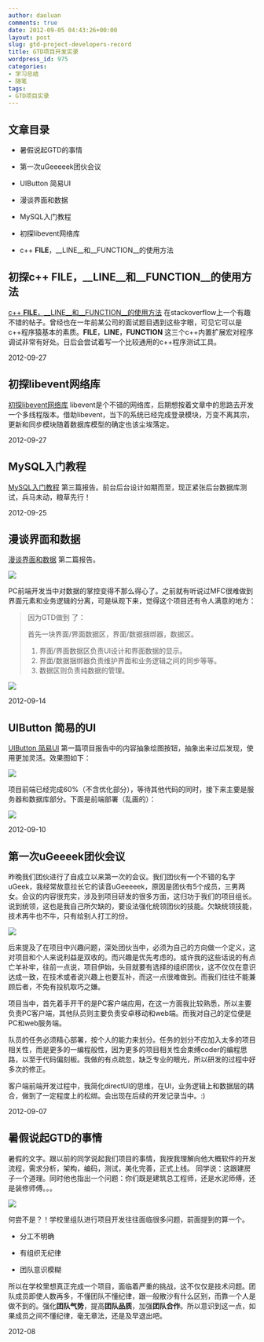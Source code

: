 ```yaml
---
author: daoluan
comments: true
date: 2012-09-05 04:43:26+00:00
layout: post
slug: gtd-project-developers-record
title: GTD项目开发实录
wordpress_id: 975
categories:
- 学习总结
- 随笔
tags:
- GTD项目实录
---
```


## 文章目录






  * 暑假说起GTD的事情


  * 第一次uGeeeeek团伙会议


  * UIButton 简易UI


  * 漫谈界面和数据


  * MySQL入门教程


  * 初探libevent网络库


  * c++ __FILE__，__LINE__和__FUNCTION__的使用方法




<!-- more -->





## 初探c++ __FILE__，__LINE__和__FUNCTION__的使用方法


[c++ __FILE__，__LINE__和__FUNCTION__的使用方法](http://daoluan.net/blog/archives/1095) 在stackoverflow上一个有趣不错的帖子。曾经也在一年前某公司的面试题目遇到这些字眼，可见它可以是c++程序猿基本的素质。__FILE__，__LINE__，__FUNCTION__ 这三个c++内置扩展宏对程序调试非常有好处。日后会尝试着写一个比较通用的c++程序测试工具。

2012-09-27




## 初探libevent网络库


[初探libevent网络库](http://daoluan.net/blog/archives/1089) libevent是个不错的网络库，后期想按着文章中的思路去开发一个多线程版本。借助libevent，当下的系统已经完成登录模块，万变不离其宗，更新和同步模块随着数据库模型的确定也该尘埃落定。

2012-09-27




## MySQL入门教程


[MySQL入门教程](http://daoluan.net/blog/?p=1063) 第三篇报告。前台后台设计如期而至，现正紧张后台数据库测试，兵马未动，粮草先行！

2012-09-25




## 漫谈界面和数据


[漫谈界面和数据](http://daoluan.net/blog/archives/1029) 第二篇报告。

![](http://md.daoluan.net/images/2012/09/UI_data_combine.png)

PC前端开发当中对数据的掌控变得不那么得心了。之前就有听说过MFC很难做到界面元素和业务逻辑的分离，可是纵观下来，觉得这个项目还有令人满意的地方：


<blockquote><p>因为GTD做到 了：</p>
<p>首先一块界面/界面数据区，界面/数据捆绑器，数据区。</p>
<ol>
<li>界面/界面数据区负责UI设计和界面数据的显示。</li>
<li>界面/数据捆绑器负责维护界面和业务逻辑之间的同步等等。</li>
<li>数据区则负责纯数据的管理。</li>
</ol>
</blockquote>




[![](http://md.daoluan.net/images/2012/09/UI_data_detach.png)](http://daoluan.net/blog/archives/975/ui_data_detach)




2012-09-14




## UIButton 简易的UI


[UIButton 简易UI](http://daoluan.net/blog/archives/1006) 第一篇项目报告中的内容抽象绘图按钮，抽象出来过后发现，使用更加灵活。效果图如下：

[![](http://md.daoluan.net/images/2012/09/UIButtonApp.jpg)](http://daoluan.net/blog/archives/1006/uibuttonapp)

项目前端已经完成60%（不含优化部分），等待其他代码的同时，接下来主要是服务器和数据库部分。下面是前端部署（乱画的）：

[![](http://md.daoluan.net/images/2012/09/gtd_client.png)](http://daoluan.net/blog/archives/975/gtd_client)

2012-09-10







## 第一次uGeeeek团伙会议


昨晚我们团伙进行了自成立以来第一次的会议。我们团伙有一个不错的名字uGeek，我经常故意拉长它的读音uGeeeeek，原因是团伙有5个成员，三男两女。会议的内容很充实，涉及到项目研发的很多方面，这归功于我们的项目组长。说到统领，这也是我自己所欠缺的，要设法强化统领团伙的技能。欠缺统领技能，技术再牛也不牛，只有给别人打工的份。


[![](http://md.daoluan.net/images/2012/09/leader.jpg)](http://daoluan.net/blog/archives/975/leader)


后来提及了在项目中兴趣问题，深处团伙当中，必须为自己的方向做一个定义，这对项目和个人来说利益是双收的。而兴趣是优先考虑的。或许我的这些话说的有点亡羊补牢，往前一点说，项目伊始，头目就要有选择的组织团伙，这不仅仅在意识达成一致，在技术或者说兴趣上也要互补，而这一点很难做到。而我们往往不能兼顾后者，不免有投机取巧之嫌。

项目当中，首先着手开干的是PC客户端应用，在这一方面我比较熟悉，所以主要负责PC客户端，其他队员则主要负责安卓移动和web端。而我对自己的定位便是PC和web服务端。

队员的任务必须精心部署，按个人的能力来划分。任务的划分不应加入太多的项目相关性，而是更多的一编程般性，因为更多的项目相关性会束缚coder的编程思路，以至于代码偏刻板。我做的有点疏忽，缺乏专业的眼光，所以研发的过程中好多次的修正。

客户端前端开发过程中，我简化directUI的思维，在UI，业务逻辑上和数据层的耦合，做到了一定程度上的松绑。会出现在后续的开发记录当中。:)

2012-09-07



## 暑假说起GTD的事情





暑假的文字。跟以前的同学说起我们项目的事情，我按我理解向他大概软件的开发流程，需求分析，架构，编码，测试，美化完善，正式上线。 同学说：这跟建房子一个道理。同时他也指出一个问题：你们既是建筑总工程师，还是水泥师傅，还是装修师傅。。。


[![](http://md.daoluan.net/images/2012/09/birds-nest-.jpg)](http://daoluan.net/blog/archives/975/birds-nest)







何尝不是？！学校里组队进行项目开发往往面临很多问题，前面提到的算一个。




  * 分工不明确


  * 有组织无纪律


  * 团队意识模糊


所以在学校里想真正完成一个项目，面临着严重的挑战，这不仅仅是技术问题。团队成员即使人数再多，不懂团队不懂纪律，跟一般散沙有什么区别，而靠一个人是做不到的。强化**团队气势**，提高**团队品质**，加强**团队合作**。所以意识到这一点，如果成员之间不懂纪律，毫无章法，还是及早退出吧。

2012-08


